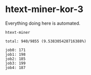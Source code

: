 # htext-miner-kor-3

Everything doing here is automated.

```
htext-miner

total: 940/9855 (9.538305428716388%)

job0: 171
job1: 198
job2: 185
job3: 199
job4: 187
```